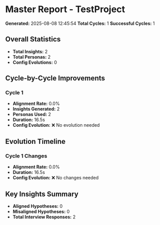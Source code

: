 # Master Report - TestProject

**Generated:** 2025-08-08 12:45:54
**Total Cycles:** 1
**Successful Cycles:** 1

## Overall Statistics

- **Total Insights:** 2
- **Total Personas:** 2
- **Config Evolutions:** 0

## Cycle-by-Cycle Improvements

### Cycle 1

- **Alignment Rate:** 0.0%
- **Insights Generated:** 2
- **Personas Used:** 2
- **Duration:** 16.5s
- **Config Evolution:** ❌ No evolution needed

## Evolution Timeline

### Cycle 1 Changes

- **Alignment Rate:** 0.0%
- **Duration:** 16.5s
- **Config Evolution:** ❌ No changes needed

## Key Insights Summary

- **Aligned Hypotheses:** 0
- **Misaligned Hypotheses:** 0
- **Total Interview Responses:** 2

